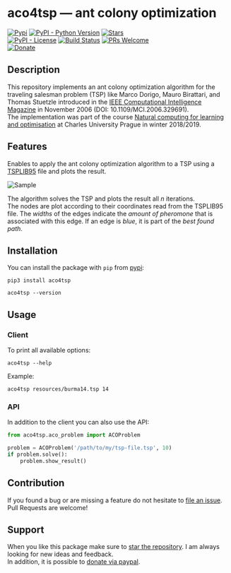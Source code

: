 # aco4tsp &#8212; ant colony optimization

[![Pypi](https://img.shields.io/pypi/v/aco4tsp.svg?style=flat-square)](https://pypi.python.org/pypi/aco4tsp) [![PyPI - Python Version](https://img.shields.io/pypi/pyversions/aco4tsp.svg?style=flat-square)](https://pypi.python.org/pypi/aco4tsp) [![Stars](https://img.shields.io/github/stars/HaaLeo/aco4tsp.svg?label=Stars&logo=github&style=flat-square)](https://github.com/HaaLeo/aco4tsp/stargazers)  
[![PyPI - License](https://img.shields.io/pypi/l/aco4tsp.svg?style=flat-square)](https://pypi.python.org/pypi/aco4tsp) 
[![Build Status](https://img.shields.io/travis/HaaLeo/aco4tsp/master.svg?style=flat-square)](https://travis-ci.org/HaaLeo/aco4tsp) [![PRs Welcome](https://img.shields.io/badge/PRs-welcome-brightgreen.svg?style=flat-square)](http://makeapullrequest.com)  
[![Donate](https://img.shields.io/badge/-Donate-blue.svg?logo=paypal&style=flat-square)](https://www.paypal.me/LeoHanisch)

## Description

This repository implements an ant colony optimization algorithm for the traveling salesman problem (TSP) like Marco Dorigo, Mauro Birattari, and Thomas Stuetzle introduced in the [IEEE Computational Intelligence Magazine](https://ieeexplore.ieee.org/document/4129846) in November 2006 (DOI: 10.1109/MCI.2006.329691).  
The implementation was part of the course [Natural computing for learning and optimisation](https://is.cuni.cz/studium/eng/predmety/index.php?do=predmet&kod=NPFL107) at Charles University Prague in winter 2018/2019.

## Features

Enables to apply the ant colony optimization algorithm to a TSP using a [TSPLIB95](https://www.iwr.uni-heidelberg.de/groups/comopt/software/TSPLIB95/index.html) file and plots the result.

![Sample](https://raw.githubusercontent.com/HaaLeo/aco4tsp/master/doc/Sample.png)

The algorithm solves the TSP and plots the result all _n_ iterations.  
The nodes are plot according to their coordinates read from the TSPLIB95 file. The _widths_ of the edges indicate the _amount of pheromone_ that is associated with this edge. If an edge is _blue_, it is part of the _best found path_.

## Installation

You can install the package with `pip` from [pypi](https://pypi.org/project/aco4tsp):

```
pip3 install aco4tsp

aco4tsp --version
```

## Usage

### Client

To print all available options:

```
aco4tsp --help
```

Example:

```
aco4tsp resources/burma14.tsp 14
```

### API

In addition to the client you can also use the API:

```python
from aco4tsp.aco_problem import ACOProblem

problem = ACOProblem('/path/to/my/tsp-file.tsp', 10)
if problem.solve():
    problem.show_result()
```

## Contribution

If you found a bug or are missing a feature do not hesitate to [file an issue](https://github.com/HaaLeo/aco4tsp/issues/new/choose).  
Pull Requests are welcome!

## Support
When you like this package make sure to [star the repository](https://github.com/HaaLeo/aco4tsp/stargazers). I am always looking for new ideas and feedback.  
In addition, it is possible to [donate via paypal](https://www.paypal.me/LeoHanisch).
